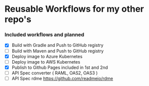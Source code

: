 # Reusable Workflows for my other repo's

### Included workflows and planned

- [x] Build with Gradle and Push to GitHub registry 
- [ ] Build with Maven and Push to GitHub registry 
- [x] Deploy image to Azure Kubernetes  
- [ ] Deploy image to AWS Kubernetes
- [x] Publish to Github Pages included in 1st and 2nd
- [ ] API Spec converter ( RAML, OAS2, OAS3 )
- [ ] API Spec rdme <https://github.com/readmeio/rdme>
